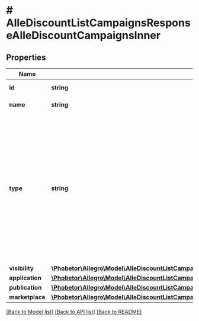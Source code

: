 # # AlleDiscountListCampaignsResponseAlleDiscountCampaignsInner

## Properties

Name | Type | Description | Notes
------------ | ------------- | ------------- | -------------
**id** | **string** | The id of the campaign. | [optional]
**name** | **string** | Name of the campaign. | [optional]
**type** | **string** | Field providing info about the type of the campaign. Two possible values:   - SOURCING - no additional requirements.   - DISCOUNT - requires price lower than the lowest from 30 days, created badge has crossed out price. | [optional]
**visibility** | [**\Phobetor\Allegro\Model\AlleDiscountListCampaignsResponseAlleDiscountCampaignsInnerVisibility**](AlleDiscountListCampaignsResponseAlleDiscountCampaignsInnerVisibility.md) |  | [optional]
**application** | [**\Phobetor\Allegro\Model\AlleDiscountListCampaignsResponseAlleDiscountCampaignsInnerApplication**](AlleDiscountListCampaignsResponseAlleDiscountCampaignsInnerApplication.md) |  | [optional]
**publication** | [**\Phobetor\Allegro\Model\AlleDiscountListCampaignsResponseAlleDiscountCampaignsInnerPublication**](AlleDiscountListCampaignsResponseAlleDiscountCampaignsInnerPublication.md) |  | [optional]
**marketplace** | [**\Phobetor\Allegro\Model\AlleDiscountListCampaignsResponseAlleDiscountCampaignsInnerMarketplace**](AlleDiscountListCampaignsResponseAlleDiscountCampaignsInnerMarketplace.md) |  | [optional]

[[Back to Model list]](../../README.md#models) [[Back to API list]](../../README.md#endpoints) [[Back to README]](../../README.md)
